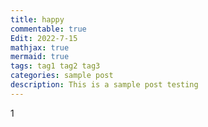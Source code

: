 ```yaml
---
title: happy
commentable: true
Edit: 2022-7-15
mathjax: true
mermaid: true
tags: tag1 tag2 tag3
categories: sample post
description: This is a sample post testing 
---
```


1

<!-- [linkid]: https://yk-liu.github.io	"Optional Title" -->